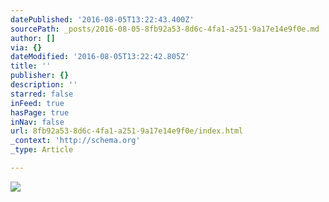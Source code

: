 ```yaml
---
datePublished: '2016-08-05T13:22:43.400Z'
sourcePath: _posts/2016-08-05-8fb92a53-8d6c-4fa1-a251-9a17e14e9f0e.md
author: []
via: {}
dateModified: '2016-08-05T13:22:42.805Z'
title: ''
publisher: {}
description: ''
starred: false
inFeed: true
hasPage: true
inNav: false
url: 8fb92a53-8d6c-4fa1-a251-9a17e14e9f0e/index.html
_context: 'http://schema.org'
_type: Article

---
```

![](https://the-grid-user-content.s3-us-west-2.amazonaws.com/3abfdcf4-f6c3-4fb9-83fe-1331eda2fad2.jpg)